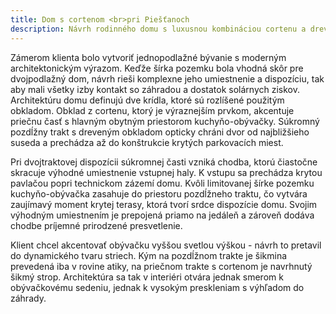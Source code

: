 ```yaml
---
title: Dom s cortenom <br>pri Piešťanoch
description: Návrh rodinného domu s luxusnou kombináciou cortenu a dreva na fasáde. Klientom sme boli oslovení na rýchlu ideovú štúdiu, podľa ktorej si vyberal medzi architektonickými ateliérmi. Keďže ho naše riešenie oslovilo, spolupracovali sme ďalej na dokončení architektúry a výkresoch pre stavebné povolenie. Klient následne dom realizoval čiastočne svojpomocne, pri čom sme mu pomáhali vypracovaním potrebných konštrukčných detailov v realizačnej podrobnosti.
---
```

Zámerom klienta bolo vytvoriť jednopodlažné bývanie s moderným architektonickým výrazom. Keďže šírka pozemku bola vhodná skôr pre dvojpodlažný dom, návrh rieši komplexne jeho umiestnenie a dispozíciu, tak aby mali všetky izby kontakt so záhradou a dostatok solárnych ziskov. Architektúru domu definujú dve krídla, ktoré sú rozlíšené použitým obkladom. Obklad z cortenu, ktorý je výraznejším prvkom, akcentuje priečnu časť s hlavným obytným priestorom kuchyňo-obývačky. Súkromný pozdĺžny trakt s dreveným obkladom opticky chráni dvor od najbližšieho suseda a prechádza až do konštrukcie krytých parkovacích miest.

Pri dvojtraktovej dispozícii súkromnej časti vzniká chodba, ktorú čiastočne skracuje výhodné umiestnenie vstupnej haly. K vstupu sa prechádza krytou pavlačou popri technickom zázemí domu. Kvôli limitovanej šírke pozemku kuchyňo-obývačka zasahuje do priestoru pozdĺžneho traktu, čo vytvára zaujímavý moment krytej terasy, ktorá tvorí srdce dispozície domu. Svojim výhodným umiestnením je prepojená priamo na jedáleň a zároveň dodáva chodbe príjemné prirodzené presvetlenie.

Klient chcel akcentovať obývačku vyššou svetlou výškou - návrh to pretavil do dynamického tvaru striech. Kým na pozdĺžnom trakte je šikmina prevedená iba v rovine atiky, na priečnom trakte s cortenom je navrhnutý šikmý strop. Architektúra sa tak v interiéri otvára jednak smerom k obývačkovému sedeniu, jednak k vysokým preskleniam s výhľadom do záhrady.


